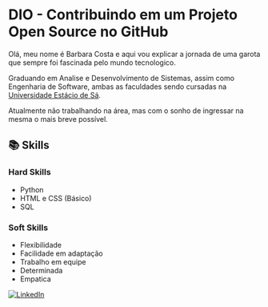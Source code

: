 # DIO - Contribuindo em um Projeto Open Source no GitHub

Olá, meu nome é Barbara Costa e aqui vou explicar a jornada de uma garota que sempre foi fascinada pelo mundo tecnologico. 

Graduando em Analise e Desenvolvimento de Sistemas, assim como Engenharia de Software, ambas as faculdades sendo cursadas na [Universidade Estácio de Sá](https://estacio.br/a-estacio/sobre-a-estacio). 

Atualmente não trabalhando na área, mas com o sonho de ingressar na mesma o mais breve possível. 



## 📚 Skills

 ### Hard Skills 
 - Python
 - HTML e CSS (Básico)
 - SQL

 ### Soft Skills
  - Flexibilidade 
  - Facilidade em adaptação 
  - Trabalho em equipe 
  - Determinada
  - Empatica
  


[![LinkedIn](https://img.shields.io/badge/LinkedIn-000?style=for-the-badge&logo=linkedin&logoColor=0E76A8)](https://www.linkedin.com/in/barbara-costa-654984136/)

